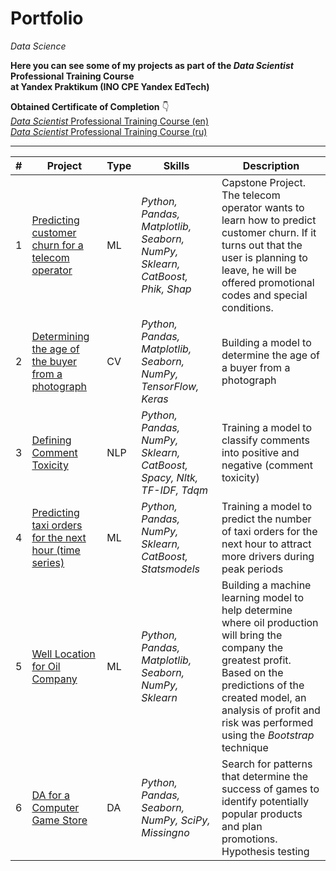 # Portfolio
*Data Science*

**Here you can see some of my projects as part of the *Data Scientist* Professional Training Course  
at Yandex Praktikum (INO CPE Yandex EdTech)**

**Obtained Certificate of Completion** :point_down:  
[*Data Scientist* Professional Training Course (en)](https://github.com/allenbext/Portfolio/blob/main/%D0%A1ertificate_DS_Bobneva_en.pdf)  
[*Data Scientist* Professional Training Course (ru)](https://github.com/allenbext/Portfolio/blob/main/%D0%A1ertificate_DS_Bobneva_ru.pdf)
***

| #  | Project | Type | Skills | Description |
| -- | ----------------------------- | ------------- | ------------- | ------------- |
| 1  | [Predicting customer churn for a telecom operator](https://github.com/allenbext/Portfolio/tree/main/Predicting%20customer%20churn%20for%20a%20telecom%20operator) | ML | *Python, Pandas, Matplotlib, Seaborn, NumPy, Sklearn, CatBoost, Phik, Shap*  | Capstone Project. The telecom operator wants to learn how to predict customer churn. If it turns out that the user is planning to leave, he will be offered promotional codes and special conditions.|
| 2  | [Determining the age of the buyer from a photograph](https://github.com/allenbext/Portfolio/tree/main/Determining%20the%20age%20of%20the%20buyer%20from%20a%20photograph) | CV | *Python, Pandas, Matplotlib, Seaborn, NumPy, TensorFlow, Keras*  | Building a model to determine the age of a buyer from a photograph |
| 3  | [Defining Comment Toxicity](https://github.com/allenbext/Portfolio/tree/main/Defining%20Comment%20Toxicity) | NLP | *Python, Pandas, NumPy, Sklearn, CatBoost, Spacy, Nltk, TF-IDF, Tdqm* | Training а model to classify comments into positive and negative (comment toxicity) |
| 4  | [Predicting taxi orders for the next hour (time series)](https://github.com/allenbext/Portfolio/tree/main/Predicting%20taxi%20orders%20for%20the%20next%20hour%20(time%20series)%20) | ML | *Python, Pandas, NumPy, Sklearn, CatBoost, Statsmodels* | Training a model to predict the number of taxi orders for the next hour to attract more drivers during peak periods |
| 5  | [Well Location for Oil Company](https://github.com/allenbext/Portfolio/tree/main/Well%20Location%20for%20Oil%20Company) | ML | *Python, Pandas, Matplotlib, Seaborn, NumPy, Sklearn* | Building a machine learning model to help determine where oil production will bring the company the greatest profit. Based on the predictions of the created model, an analysis of profit and risk was performed using the *Bootstrap* technique |
| 6  | [DA for a Computer Game Store](https://github.com/allenbext/Portfolio/tree/main/DA%20for%20a%20Computer%20Game%20Store) | DA | *Python, Pandas, Seaborn, NumPy, SciPy, Missingno*  | Search for patterns that determine the success of games to identify potentially popular products and plan promotions. Hypothesis testing |
